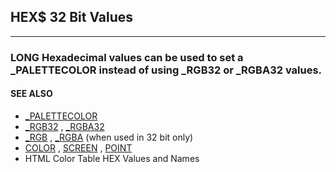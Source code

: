 ## HEX$ 32 Bit Values
---

### LONG Hexadecimal values can be used to set a _PALETTECOLOR instead of using _RGB32 or _RGBA32 values.

#### SEE ALSO
* [_PALETTECOLOR](./_PALETTECOLOR.md)
* [_RGB32](./_RGB32.md) , [_RGBA32](./_RGBA32.md)
* [_RGB](./_RGB.md) , [_RGBA](./_RGBA.md) (when used in 32 bit only)
* [COLOR](./COLOR.md) , [SCREEN](./SCREEN.md) , [POINT](./POINT.md)
* HTML Color Table HEX Values and Names
